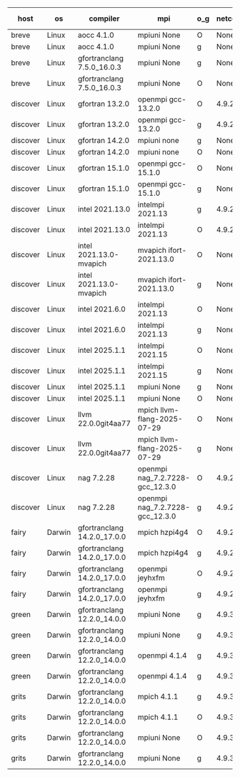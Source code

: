 

| host     | os       | compiler                              | mpi                      | o_g        | netcdf        | build       | u_pass          | u_fail          | s_pass            | s_fail            | e_pass             | e_fail             | nuopc_pass       | nuopc_fail       | artifacts link          |
|----------|----------|---------------------------------------|--------------------------|------------|---------------|-------------|-----------------|-----------------|-------------------|-------------------|--------------------|--------------------|------------------|------------------|-------------------------|
| breve | Linux | aocc 4.1.0 | mpiuni None  | O | None  | PASS | 12538 | 26 | 9 | 0 | 43 | 0 | None | None | <a href="https://github.com/esmf-org/esmf-test-artifacts/tree/5f18c3262cbc322ba25453e99e570fa91d807ad0/develop/aocc/4.1.0/O/mpiuni/None" target="_blank">5f18c32</a> | 
| breve | Linux | aocc 4.1.0 | mpiuni None  | g | None  | PASS | 12538 | 26 | 9 | 0 | 43 | 0 | None | None | <a href="https://github.com/esmf-org/esmf-test-artifacts/tree/440181958d4f336eec9276cd228e3218090b0a06/develop/aocc/4.1.0/g/mpiuni/None" target="_blank">4401819</a> | 
| breve | Linux | gfortranclang 7.5.0_16.0.3 | mpiuni None  | g | None  | PASS | None | None | None | None | None | None | None | None | <a href="https://github.com/esmf-org/esmf-test-artifacts/tree/98fcce530cb211d79eba2c2afca1146a5f3afc3f/develop/gfortranclang/7.5.0_16.0.3/g/mpiuni/None" target="_blank">98fcce5</a> | 
| breve | Linux | gfortranclang 7.5.0_16.0.3 | mpiuni None  | O | None  | PASS | 12564 | 0 | 9 | 0 | 43 | 0 | None | None | <a href="https://github.com/esmf-org/esmf-test-artifacts/tree/b4c732dd6c9591a3bc8f5e78d28639fb490f18a2/develop/gfortranclang/7.5.0_16.0.3/O/mpiuni/None" target="_blank">b4c732d</a> | 
| discover | Linux | gfortran 13.2.0 | openmpi gcc-13.2.0  | O | 4.9.2  | PASS | 14235 | 0 | 51 | 0 | 81 | 0 | 57 | 0 | <a href="https://github.com/esmf-org/esmf-test-artifacts/tree/bd9680204e71dd432811a4c0b159c379473ff23b/develop/gfortran/13.2.0/O/openmpi/gcc-13.2.0" target="_blank">bd96802</a> | 
| discover | Linux | gfortran 13.2.0 | openmpi gcc-13.2.0  | g | 4.9.2  | PASS | 14235 | 0 | 51 | 0 | 81 | 0 | 57 | 0 | <a href="https://github.com/esmf-org/esmf-test-artifacts/tree/d618730de347403fc41a7770d7310e8f29440105/develop/gfortran/13.2.0/g/openmpi/gcc-13.2.0" target="_blank">d618730</a> | 
| discover | Linux | gfortran 14.2.0 | mpiuni none  | g | None  | PASS | 12564 | 0 | 9 | 0 | 43 | 0 | None | None | <a href="https://github.com/esmf-org/esmf-test-artifacts/tree/f792599f4a3a953f1c317919cbf8f736202c956b/develop/gfortran/14.2.0/g/mpiuni/none" target="_blank">f792599</a> | 
| discover | Linux | gfortran 14.2.0 | mpiuni none  | O | None  | PASS | 12564 | 0 | 9 | 0 | 43 | 0 | None | None | <a href="https://github.com/esmf-org/esmf-test-artifacts/tree/71f9e4cb29ba46dae839e774b79aa91e17a03fcc/develop/gfortran/14.2.0/O/mpiuni/none" target="_blank">71f9e4c</a> | 
| discover | Linux | gfortran 15.1.0 | openmpi gcc-15.1.0  | O | None  | PASS | 14235 | 0 | 51 | 0 | 81 | 0 | 57 | 0 | <a href="https://github.com/esmf-org/esmf-test-artifacts/tree/bc848f6cd7b1bef4c6eef6e0f2c0258c6de296eb/develop/gfortran/15.1.0/O/openmpi/gcc-15.1.0" target="_blank">bc848f6</a> | 
| discover | Linux | gfortran 15.1.0 | openmpi gcc-15.1.0  | g | None  | PASS | 9219 | 138 | 50 | 1 | 80 | 1 | 43 | 14 | <a href="https://github.com/esmf-org/esmf-test-artifacts/tree/b7bdeb76f0cba245f867b74feda29a4330b63602/develop/gfortran/15.1.0/g/openmpi/gcc-15.1.0" target="_blank">b7bdeb7</a> | 
| discover | Linux | intel 2021.13.0 | intelmpi 2021.13  | g | 4.9.2  | PASS | 14235 | 0 | 51 | 0 | 81 | 0 | 57 | 0 | <a href="https://github.com/esmf-org/esmf-test-artifacts/tree/2a7be028b5f0e48268fae24bb2da22122ae1d0e9/develop/intel/2021.13.0/g/intelmpi/2021.13" target="_blank">2a7be02</a> | 
| discover | Linux | intel 2021.13.0 | intelmpi 2021.13  | O | 4.9.2  | PASS | 14235 | 0 | 51 | 0 | 81 | 0 | 57 | 0 | <a href="https://github.com/esmf-org/esmf-test-artifacts/tree/188e5a0df324f9761c76b51d4b894130be0d78bf/develop/intel/2021.13.0/O/intelmpi/2021.13" target="_blank">188e5a0</a> | 
| discover | Linux | intel 2021.13.0-mvapich | mvapich ifort-2021.13.0  | O | None  | PASS | 14235 | 0 | 51 | 0 | 81 | 0 | 57 | 0 | <a href="https://github.com/esmf-org/esmf-test-artifacts/tree/bde83b13228b54d4ff4c2139d056ea6b7a1c8f33/develop/intel/2021.13.0-mvapich/O/mvapich/ifort-2021.13.0" target="_blank">bde83b1</a> | 
| discover | Linux | intel 2021.13.0-mvapich | mvapich ifort-2021.13.0  | g | None  | PASS | 14235 | 0 | 51 | 0 | 81 | 0 | 57 | 0 | <a href="https://github.com/esmf-org/esmf-test-artifacts/tree/08215a4c5ab07955fb26a683e36042a05336b1d2/develop/intel/2021.13.0-mvapich/g/mvapich/ifort-2021.13.0" target="_blank">08215a4</a> | 
| discover | Linux | intel 2021.6.0 | intelmpi 2021.13  | O | None  | PASS | 14235 | 0 | 51 | 0 | 81 | 0 | 57 | 0 | <a href="https://github.com/esmf-org/esmf-test-artifacts/tree/960447a63ad74829a61ebbb94a401f4d3b7eeabc/develop/intel/2021.6.0/O/intelmpi/2021.13" target="_blank">960447a</a> | 
| discover | Linux | intel 2021.6.0 | intelmpi 2021.13  | g | None  | PASS | 14235 | 0 | 51 | 0 | 81 | 0 | 57 | 0 | <a href="https://github.com/esmf-org/esmf-test-artifacts/tree/eaeaf0b46a6fa342ea927dfeb424ff32083aaaa7/develop/intel/2021.6.0/g/intelmpi/2021.13" target="_blank">eaeaf0b</a> | 
| discover | Linux | intel 2025.1.1 | intelmpi 2021.15  | O | None  | PASS | 14235 | 0 | 51 | 0 | 81 | 0 | 57 | 0 | <a href="https://github.com/esmf-org/esmf-test-artifacts/tree/5453fa1be35622bd9710628c11d7a33ed8339c94/develop/intel/2025.1.1/O/intelmpi/2021.15" target="_blank">5453fa1</a> | 
| discover | Linux | intel 2025.1.1 | intelmpi 2021.15  | g | None  | PASS | 14235 | 0 | 51 | 0 | 81 | 0 | 57 | 0 | <a href="https://github.com/esmf-org/esmf-test-artifacts/tree/1ac4dd4de9b135ecedd2cd8d186b9f654fd685a9/develop/intel/2025.1.1/g/intelmpi/2021.15" target="_blank">1ac4dd4</a> | 
| discover | Linux | intel 2025.1.1 | mpiuni None  | g | None  | PASS | 12564 | 0 | 9 | 0 | 43 | 0 | None | None | <a href="https://github.com/esmf-org/esmf-test-artifacts/tree/02168ed328a90ebfa6fb77dc5c228baad104350c/develop/intel/2025.1.1/g/mpiuni/None" target="_blank">02168ed</a> | 
| discover | Linux | intel 2025.1.1 | mpiuni None  | O | None  | PASS | 12564 | 0 | 9 | 0 | 43 | 0 | None | None | <a href="https://github.com/esmf-org/esmf-test-artifacts/tree/a58e27e41b9e0bc7338db7ca5b2b0505fcd7c887/develop/intel/2025.1.1/O/mpiuni/None" target="_blank">a58e27e</a> | 
| discover | Linux | llvm 22.0.0git4aa77 | mpich llvm-flang-2025-07-29  | O | None  | PASS | 14218 | 17 | 18 | 33 | 76 | 5 | 0 | 57 | <a href="https://github.com/esmf-org/esmf-test-artifacts/tree/16e7eaa0e72865428853e13ec1a4b4a756950403/develop/llvm/22.0.0git4aa77/O/mpich/llvm-flang-2025-07-29" target="_blank">16e7eaa</a> | 
| discover | Linux | llvm 22.0.0git4aa77 | mpich llvm-flang-2025-07-29  | g | None  | PASS | 14217 | 18 | 18 | 33 | 76 | 5 | 0 | 57 | <a href="https://github.com/esmf-org/esmf-test-artifacts/tree/1226d0ca247ff2a8ea4cbb9792a6a048755da016/develop/llvm/22.0.0git4aa77/g/mpich/llvm-flang-2025-07-29" target="_blank">1226d0c</a> | 
| discover | Linux | nag 7.2.28 | openmpi nag_7.2.7228-gcc_12.3.0  | O | 4.9.2  | PASS | 14208 | 27 | 51 | 0 | 81 | 0 | 56 | 1 | <a href="https://github.com/esmf-org/esmf-test-artifacts/tree/ca42ee535b527870b5ebadf21fc98853291f0c9d/develop/nag/7.2.28/O/openmpi/nag_7.2.7228-gcc_12.3.0" target="_blank">ca42ee5</a> | 
| discover | Linux | nag 7.2.28 | openmpi nag_7.2.7228-gcc_12.3.0  | g | 4.9.2  | PASS | 14235 | 0 | 51 | 0 | 81 | 0 | 56 | 1 | <a href="https://github.com/esmf-org/esmf-test-artifacts/tree/c8cd18e1a934c378f5bc37a5cf116caf0d9b2396/develop/nag/7.2.28/g/openmpi/nag_7.2.7228-gcc_12.3.0" target="_blank">c8cd18e</a> | 
| fairy | Darwin | gfortranclang 14.2.0_17.0.0 | mpich hzpi4g4  | O | 4.9.2  | PASS | 14233 | 2 | 51 | 0 | 81 | 0 | 57 | 0 | <a href="https://github.com/esmf-org/esmf-test-artifacts/tree/8363f41b6e66204a7d78fedbe5a0e6f4ba3d9709/develop/gfortranclang/14.2.0_17.0.0/O/mpich/hzpi4g4" target="_blank">8363f41</a> | 
| fairy | Darwin | gfortranclang 14.2.0_17.0.0 | mpich hzpi4g4  | g | 4.9.2  | PASS | None | None | None | None | None | None | None | None | <a href="https://github.com/esmf-org/esmf-test-artifacts/tree/d3165426f8ba04c3b905152015c4d7fa592796e6/develop/gfortranclang/14.2.0_17.0.0/g/mpich/hzpi4g4" target="_blank">d316542</a> | 
| fairy | Darwin | gfortranclang 14.2.0_17.0.0 | openmpi jeyhxfm  | O | 4.9.2  | PASS | 14235 | 0 | 51 | 0 | 81 | 0 | 57 | 0 | <a href="https://github.com/esmf-org/esmf-test-artifacts/tree/ea788ac85e00343c4bd4b08ad7fb6798f6221077/develop/gfortranclang/14.2.0_17.0.0/O/openmpi/jeyhxfm" target="_blank">ea788ac</a> | 
| fairy | Darwin | gfortranclang 14.2.0_17.0.0 | openmpi jeyhxfm  | g | 4.9.2  | PASS | 14235 | 0 | 51 | 0 | 81 | 0 | 57 | 0 | <a href="https://github.com/esmf-org/esmf-test-artifacts/tree/7ec500240b55cd56cb9c2df961eb43014f9c5027/develop/gfortranclang/14.2.0_17.0.0/g/openmpi/jeyhxfm" target="_blank">7ec5002</a> | 
| green | Darwin | gfortranclang 12.2.0_14.0.0 | mpiuni None  | g | 4.9.3  | PASS | 12564 | 0 | 9 | 0 | 43 | 0 | None | None | <a href="https://github.com/esmf-org/esmf-test-artifacts/tree/31cf2dafc6be966e7f940092f673f685b84120a3/develop/gfortranclang/12.2.0_14.0.0/g/mpiuni/None" target="_blank">31cf2da</a> | 
| green | Darwin | gfortranclang 12.2.0_14.0.0 | mpiuni None  | g | 4.9.3  | PASS | 12564 | 0 | 9 | 0 | 43 | 0 | None | None | <a href="https://github.com/esmf-org/esmf-test-artifacts/tree/93602b30c9a3a1fce05e6cdf6050b1b2f894d25d/develop/gfortranclang/12.2.0_14.0.0/g/mpiuni/None" target="_blank">93602b3</a> | 
| green | Darwin | gfortranclang 12.2.0_14.0.0 | openmpi 4.1.4  | g | 4.9.3  | PASS | 14235 | 0 | 51 | 0 | 81 | 0 | 58 | 0 | <a href="https://github.com/esmf-org/esmf-test-artifacts/tree/0fe16220c69450cdcb1e974ad19445577455a950/develop/gfortranclang/12.2.0_14.0.0/g/openmpi/4.1.4" target="_blank">0fe1622</a> | 
| green | Darwin | gfortranclang 12.2.0_14.0.0 | openmpi 4.1.4  | g | 4.9.3  | PASS | 14235 | 0 | 51 | 0 | 81 | 0 | 58 | 0 | <a href="https://github.com/esmf-org/esmf-test-artifacts/tree/bdbce5e34fcee8894e565c3985013337e4c9cbae/develop/gfortranclang/12.2.0_14.0.0/g/openmpi/4.1.4" target="_blank">bdbce5e</a> | 
| grits | Darwin | gfortranclang 12.2.0_14.0.0 | mpich 4.1.1  | g | 4.9.3  | PASS | 14235 | 0 | 51 | 0 | 81 | 0 | 57 | 0 | <a href="https://github.com/esmf-org/esmf-test-artifacts/tree/d71dd693d2fa95a69d4d85259c9a92f1e69e3b2b/develop/gfortranclang/12.2.0_14.0.0/g/mpich/4.1.1" target="_blank">d71dd69</a> | 
| grits | Darwin | gfortranclang 12.2.0_14.0.0 | mpich 4.1.1  | O | 4.9.3  | PASS | 14235 | 0 | 51 | 0 | 81 | 0 | 57 | 0 | <a href="https://github.com/esmf-org/esmf-test-artifacts/tree/b2e00288b8ccc10e5e0f24b3dab12544f15c053e/develop/gfortranclang/12.2.0_14.0.0/O/mpich/4.1.1" target="_blank">b2e0028</a> | 
| grits | Darwin | gfortranclang 12.2.0_14.0.0 | mpiuni None  | O | 4.9.3  | PASS | 12564 | 0 | 9 | 0 | 43 | 0 | None | None | <a href="https://github.com/esmf-org/esmf-test-artifacts/tree/0cde0f0adcbe32142e6d23787c643f92731185d4/develop/gfortranclang/12.2.0_14.0.0/O/mpiuni/None" target="_blank">0cde0f0</a> | 
| grits | Darwin | gfortranclang 12.2.0_14.0.0 | mpiuni None  | g | 4.9.3  | PASS | 12564 | 0 | 9 | 0 | 43 | 0 | None | None | <a href="https://github.com/esmf-org/esmf-test-artifacts/tree/53d099b61ee98dca4594972d50b4bfb481480ec4/develop/gfortranclang/12.2.0_14.0.0/g/mpiuni/None" target="_blank">53d099b</a> | 
